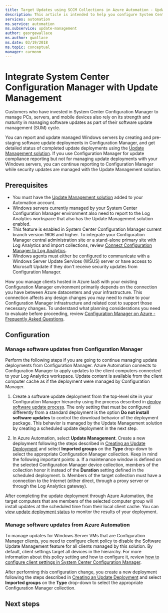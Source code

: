 ```yaml
---
title: Target Updates using SCCM Collections in Azure Automation - Update Management
description: This article is intended to help you configure System Center Configuration Manager with this solution to manage updates of SCCM managed computers.
services: automation
ms.service: automation
ms.subservice: update-management
author: georgewallace
ms.author: gwallace
ms.date: 03/19/2018
ms.topic: conceptual
manager: carmonm
---
```


# Integrate System Center Configuration Manager with Update Management

Customers who have invested in System Center Configuration Manager to manage PCs, servers, and mobile devices also rely on its strength and maturity in managing software updates as part of their software update management (SUM) cycle.

You can report and update managed Windows servers by creating and pre-staging software update deployments in Configuration Manager, and get detailed status of completed update deployments using the [Update Management solution](automation-update-management.md). If you use Configuration Manager for update compliance reporting but not for managing update deployments with your Windows servers, you can continue reporting to Configuration Manager  while security updates are managed with the Update Management solution.

## Prerequisites

* You must have the [Update Management solution](automation-update-management.md) added to your Automation account.
* Windows servers currently managed by your System Center Configuration Manager environment also need to report to the Log Analytics workspace that also has the Update Management solution enabled.
* This feature is enabled in System Center Configuration Manager current branch version 1606 and higher. To integrate your Configuration Manager central administration site or a stand-alone primary site with Log Analytics and import collections, review [Connect Configuration Manager to Log Analytics](../azure-monitor/platform/collect-sccm.md).  
* Windows agents must either be configured to communicate with a Windows Server Update Services (WSUS) server or have access to Microsoft Update if they don't receive security updates from Configuration Manager.   

How you manage clients hosted in Azure IaaS with your existing Configuration Manager environment primarily depends on the connection you have between Azure datacenters and your infrastructure. This connection affects any design changes you may need to make to your Configuration Manager infrastructure and related cost to support those necessary changes. To understand what planning considerations you need to evaluate before proceeding, review [Configuration Manager on Azure - Frequently Asked Questions](/sccm/core/understand/configuration-manager-on-azure#networking).

## Configuration

### Manage software updates from Configuration Manager 

Perform the following steps if you are going to continue managing update deployments from Configuration Manager. Azure Automation connects to Configuration Manager to apply updates to the client computers connected to your Log Analytics workspace. Update content is available from the client computer cache as if the deployment were managed by Configuration Manager.

1. Create a software update deployment from the top-level site in your Configuration Manager hierarchy using the process described in [deploy software update process](/sccm/sum/deploy-use/deploy-software-updates). The only setting that must be configured differently from a standard deployment is the option **Do not install software updates** to control the download behavior of the deployment package. This behavior is managed by the Update Management solution by creating a scheduled update deployment in the next step.

1. In Azure Automation, select **Update Management**. Create a new deployment following the steps described in [Creating an Update Deployment](automation-tutorial-update-management.md#schedule-an-update-deployment) and select **Imported groups** on the **Type** drop-down to select the appropriate Configuration Manager collection. Keep in mind the following important points:
    a. If a maintenance window is defined on the selected Configuration Manager device collection, members of the collection honor it instead of the **Duration** setting defined in the scheduled deployment.
    b. Members of the target collection must have a connection to the Internet (either direct, through a proxy server or through the Log Analytics gateway).

After completing the update deployment through Azure Automation, the target computers that are members of the selected computer group will install updates at the scheduled time from their local client cache. You can [view update deployment status](automation-tutorial-update-management.md#view-results-of-an-update-deployment) to monitor the results of your deployment.

### Manage software updates from Azure Automation

To manage updates for Windows Server VMs that are Configuration Manager clients, you need to configure client policy to disable the Software Update Management feature for all clients managed by this solution. By default, client settings target all devices in the hierarchy. For more information about this policy setting and how to configure it, review [how to configure client settings in System Center Configuration Manager](/sccm/core/clients/deploy/configure-client-settings).

After performing this configuration change, you create a new deployment following the steps described in [Creating an Update Deployment](automation-tutorial-update-management.md#schedule-an-update-deployment) and select **Imported groups** on the **Type** drop-down to select the appropriate Configuration Manager collection.

## Next steps

